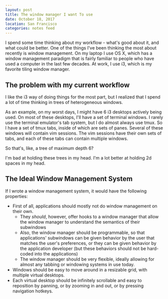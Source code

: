 ```yaml
---
layout: post
title: The window manager I want To use
date: October 18, 2017
location: San Francisco
categories: notes feed
---
```


I spend some time thinking about my workflow - what's good about
it, and what could be better. One of the things I've been thinking the
most about recently is window management. On my laptop I use
OS X, which has a window management paradigm that is fairly
familiar to people who have used a computer in the last few
decades. At work, I use i3, which is my favorite tiling
window manager.

## The problem with my current workflow

I like the i3 way of doing things for the most part, but I realized
that I spend a lot of time thinking in trees of heterogeneous windows.

As an example, on my worst days, I might have 6 i3 desktops actively
being used. On most of these desktops, I'll have a set of terminal windows.
I rarely use the terminal emulator's tab system, but I do almost always use
tmux. So I have a set of tmux tabs, inside of which are sets of panes.
Several of these windows will contain vim sessions. The vim sessions
have their own sets of tabs, and each of these tabs can contain multiple
windows.

So that's, like, a tree of maximum depth 6?

I'm bad at holding these trees in my head. I'm a lot better at holding 2d
spaces in my head.

## The Ideal Window Management System

If I wrote a window management system, it would have the following
properties:

* First of all, applications should mostly not do window management on
    their own.
    - They _should_, however, offer hooks to a window manager that allow
        the window manager to understand the semantics of their subwindows
    - Also, the window manager should be programmable, so that
        applications' subwindows can be given behavior by the user
        that matches the user's preferences, or they can be given
        behavior by the application developer (but these behaviors should
        not be hard-coded into the applications)
    - The window manager should be very flexible, ideally allowing for
        almost any tabbing or windowing systems in use today.
* Windows should be easy to move around in a resizable grid, with multiple
    virtual desktops.
* Each virtual desktop should be infinitely scrollable and easy to
    reposition by panning, or by zooming in and out, or by pressing
    navigation hotkeys.
